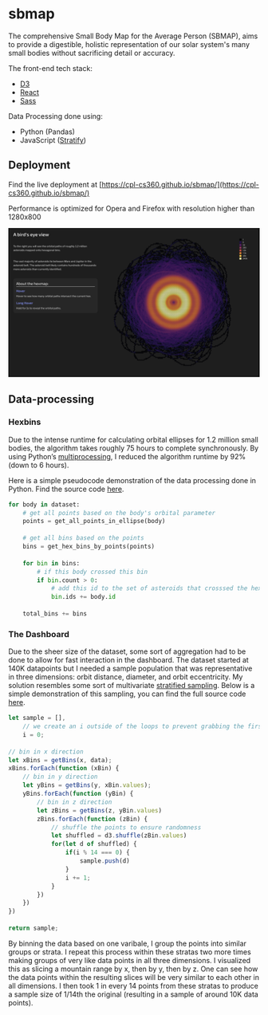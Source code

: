 # sbmap

The comprehensive Small Body Map for the Average Person (SBMAP), aims to provide a digestible, holistic representation of our solar system's many small bodies without sacrificing detail or accuracy.

The front-end tech stack:

- [D3](https://d3js.org)
- [React](https://reactjs.org)
- [Sass](https://sass-lang.com)

Data Processing done using:

- Python (Pandas)
- JavaScript ([Stratify](https://github.com/cpl-cs360/sbmap/blob/main/data/dashboard/Stratify.js))

## Deployment

Find the live deployment at [https://cpl-cs360.github.io/sbmap/](https://cpl-cs360.github.io/sbmap/)

Performance is optimized for Opera and Firefox with resolution higher than 1280x800

![Hexbin hero image](./public/hexbin_hero.png)

## Data-processing

### Hexbins

Due to the intense runtime for calculating orbital ellipses for 1.2 million small bodies, the algorithm takes roughly 75 hours to complete synchronously. By using Python’s [multiprocessing](https://docs.python.org/3/library/multiprocessing.html), I reduced the algorithm runtime by 92% (down to 6 hours). 

Here is a simple pseudocode demonstration of the data processing done in Python. Find the source code [here](https://github.com/cpl-cs360/sbmap/blob/main/data/hexbin/hex_binify.py).

```python
for body in dataset:
	# get all points based on the body's orbital parameter
	points = get_all_points_in_ellipse(body)

	# get all bins based on the points
	bins = get_hex_bins_by_points(points)

	for bin in bins:
		# if this body crossed this bin
		if bin.count > 0:
			# add this id to the set of asteroids that crosssed the hex
			bin.ids += body.id
			
	total_bins += bins

```

### The Dashboard

Due to the sheer size of the dataset, some sort of aggregation had to be done to allow for fast interaction in the dashboard. The dataset started at 140K datapoints but I needed a sample population that was representative in three dimensions: orbit distance, diameter, and orbit eccentricity. My solution resembles some sort of multivariate [stratified sampling](https://en.wikipedia.org/wiki/Stratified_sampling). Below is a simple demonstration of this sampling, you can find the full source code [here](https://github.com/cpl-cs360/sbmap/blob/main/data/dashboard/Stratify.js).

```javascript
let sample = [],
    // we create an i outside of the loops to prevent grabbing the first item in every bin
    i = 0;  

// bin in x direction
let xBins = getBins(x, data);
xBins.forEach(function (xBin) {
    // bin in y direction
    let yBins = getBins(y, xBin.values);
    yBins.forEach(function (yBin) {
        // bin in z direction
        let zBins = getBins(z, yBin.values)
        zBins.forEach(function (zBin) {
            // shuffle the points to ensure randomness
            let shuffled = d3.shuffle(zBin.values)
            for(let d of shuffled) {
                if(i % 14 === 0) {
                    sample.push(d)
                }
                i += 1;
            }
        })
    })
})

return sample;
```

By binning the data based on one varibale, I group the points into similar groups or strata. I repeat this process within these stratas two more times making groups of very like data points in all three dimensions. I visualized this as slicing a mountain range by x, then by y, then by z. One can see how the data points within the resulting slices will be very similar to each other in all dimensions. I then took 1 in every 14 points from these stratas to produce a sample size of 1/14th the original (resulting in a sample of around 10K data points).
